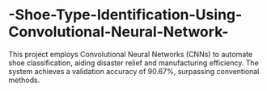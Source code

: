 # -Shoe-Type-Identification-Using-Convolutional-Neural-Network-
This project employs Convolutional Neural Networks (CNNs) to automate shoe classification, aiding disaster relief and manufacturing efficiency. The system achieves a validation accuracy of 90.67%, surpassing conventional methods.
